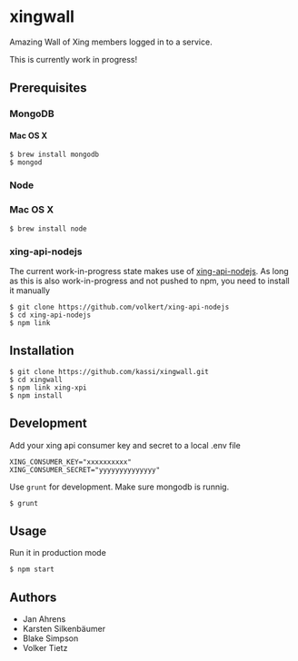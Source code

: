 xingwall
========

Amazing Wall of Xing members logged in to a service.

This is currently work in progress!

## Prerequisites

### MongoDB

#### Mac OS X

```
$ brew install mongodb
$ mongod
```

### Node

### Mac OS X

```
$ brew install node
```

### xing-api-nodejs

The current work-in-progress state makes use of [xing-api-nodejs](https://github.com/volkert/xing-api-nodejs).
As long as this is also work-in-progress and not pushed to npm, you need to install it manually

```
$ git clone https://github.com/volkert/xing-api-nodejs
$ cd xing-api-nodejs
$ npm link
```

## Installation

```
$ git clone https://github.com/kassi/xingwall.git
$ cd xingwall
$ npm link xing-xpi
$ npm install
```

## Development

Add your xing api consumer key and secret to a local .env file

```
XING_CONSUMER_KEY="xxxxxxxxxx"
XING_CONSUMER_SECRET="yyyyyyyyyyyyyy"
```

Use `grunt` for development. Make sure mongodb is runnig.

```
$ grunt
```

## Usage

Run it in production mode

```
$ npm start
```

## Authors

* Jan Ahrens
* Karsten Silkenbäumer
* Blake Simpson
* Volker Tietz
